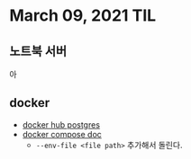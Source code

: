 # March 09, 2021 TIL

## 노트북 서버
아 

## docker 
- [docker hub postgres](https://hub.docker.com/_/postgres)
- [docker compose doc](https://docs.docker.com/compose/environment-variables/)
    - `--env-file <file path>` 추가해서 돌린다.